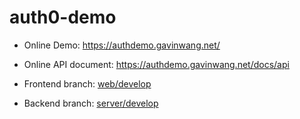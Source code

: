 # auth0-demo

* Online Demo: https://authdemo.gavinwang.net/

* Online API document: https://authdemo.gavinwang.net/docs/api

* Frontend branch: [web/develop](https://github.com/ambisign-gavin/auth0-demo/tree/web/develop)

* Backend branch: [server/develop](https://github.com/ambisign-gavin/auth0-demo/tree/server/develop)
